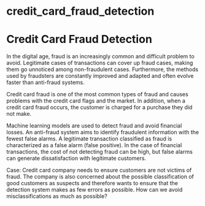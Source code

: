 # credit_card_fraud_detection

# Credit Card Fraud Detection

In the digital age, fraud is an increasingly common and difficult problem to avoid. Legitimate cases of transactions can cover up fraud cases, making them go unnoticed among non-fraudulent cases. Furthermore, the methods used by fraudsters are constantly improved and adapted and often evolve faster than anti-fraud systems.

Credit card fraud is one of the most common types of fraud and causes problems with the credit card flags and the market. In addition, when a credit card fraud occurs, the customer is charged for a purchase they did not make.

Machine learning models are used to detect fraud and avoid financial losses. An anti-fraud system aims to identify fraudulent information with the fewest false alarms. A legitimate transaction classified as fraud is characterized as a false alarm (false positive). In the case of financial transactions, the cost of not detecting fraud can be high, but false alarms can generate dissatisfaction with legitimate customers.

Case: Credit card company needs to ensure customers are not victims of fraud. The company is also concerned about the possible classification of good customers as suspects and therefore wants to ensure that the detection system makes as few errors as possible. How can we avoid misclassifications as much as possible?
